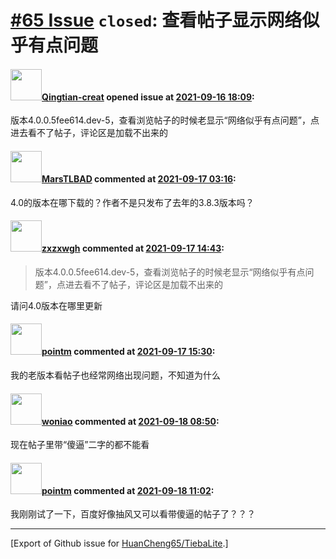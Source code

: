 # [\#65 Issue](https://github.com/HuanCheng65/TiebaLite/issues/65) `closed`: 查看帖子显示网络似乎有点问题

#### <img src="https://avatars.githubusercontent.com/u/55982977?v=4" width="50">[Qingtian-creat](https://github.com/Qingtian-creat) opened issue at [2021-09-16 18:09](https://github.com/HuanCheng65/TiebaLite/issues/65):

版本4.0.0.5fee614.dev-5，查看浏览帖子的时候老显示“网络似乎有点问题”，点进去看不了帖子，评论区是加载不出来的

#### <img src="https://avatars.githubusercontent.com/u/39070205?u=2e4325039c1f03285c5d7f58e7ab02e960c4f41a&v=4" width="50">[MarsTLBAD](https://github.com/MarsTLBAD) commented at [2021-09-17 03:16](https://github.com/HuanCheng65/TiebaLite/issues/65#issuecomment-921423205):

4.0的版本在哪下载的？作者不是只发布了去年的3.8.3版本吗？

#### <img src="https://avatars.githubusercontent.com/u/90854933?u=735d8b887a80bade5796888f362164622753c6d4&v=4" width="50">[zxzxwgh](https://github.com/zxzxwgh) commented at [2021-09-17 14:43](https://github.com/HuanCheng65/TiebaLite/issues/65#issuecomment-921854006):

> 版本4.0.0.5fee614.dev-5，查看浏览帖子的时候老显示“网络似乎有点问题”，点进去看不了帖子，评论区是加载不出来的

请问4.0版本在哪里更新

#### <img src="https://avatars.githubusercontent.com/u/49180699?u=ba4bc2bde6804fa479d05c143e366450dda2f17a&v=4" width="50">[pointm](https://github.com/pointm) commented at [2021-09-17 15:30](https://github.com/HuanCheng65/TiebaLite/issues/65#issuecomment-921888377):

我的老版本看帖子也经常网络出现问题，不知道为什么

#### <img src="https://avatars.githubusercontent.com/u/75559174?v=4" width="50">[woniao](https://github.com/woniao) commented at [2021-09-18 08:50](https://github.com/HuanCheng65/TiebaLite/issues/65#issuecomment-922243191):

现在帖子里带“傻逼”二字的都不能看

#### <img src="https://avatars.githubusercontent.com/u/49180699?u=ba4bc2bde6804fa479d05c143e366450dda2f17a&v=4" width="50">[pointm](https://github.com/pointm) commented at [2021-09-18 11:02](https://github.com/HuanCheng65/TiebaLite/issues/65#issuecomment-922259604):

我刚刚试了一下，百度好像抽风又可以看带傻逼的帖子了？？？


-------------------------------------------------------------------------------



[Export of Github issue for [HuanCheng65/TiebaLite](https://github.com/HuanCheng65/TiebaLite).]
